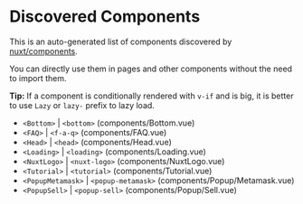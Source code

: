 # Discovered Components

This is an auto-generated list of components discovered by [nuxt/components](https://github.com/nuxt/components).

You can directly use them in pages and other components without the need to import them.

**Tip:** If a component is conditionally rendered with `v-if` and is big, it is better to use `Lazy` or `lazy-` prefix to lazy load.

- `<Bottom>` | `<bottom>` (components/Bottom.vue)
- `<FAQ>` | `<f-a-q>` (components/FAQ.vue)
- `<Head>` | `<head>` (components/Head.vue)
- `<Loading>` | `<loading>` (components/Loading.vue)
- `<NuxtLogo>` | `<nuxt-logo>` (components/NuxtLogo.vue)
- `<Tutorial>` | `<tutorial>` (components/Tutorial.vue)
- `<PopupMetamask>` | `<popup-metamask>` (components/Popup/Metamask.vue)
- `<PopupSell>` | `<popup-sell>` (components/Popup/Sell.vue)
